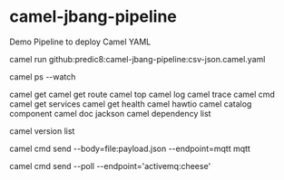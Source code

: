 # camel-jbang-pipeline
Demo Pipeline to deploy Camel YAML


camel run github:predic8:camel-jbang-pipeline:csv-json.camel.yaml

camel ps --watch

camel get
camel get route
camel top
camel log
camel trace
camel cmd
camel get services
camel get health
camel hawtio
camel catalog component
camel doc jackson
camel dependency list

camel version list

camel cmd send --body=file:payload.json --endpoint=mqtt mqtt

camel cmd send --poll --endpoint='activemq:cheese'